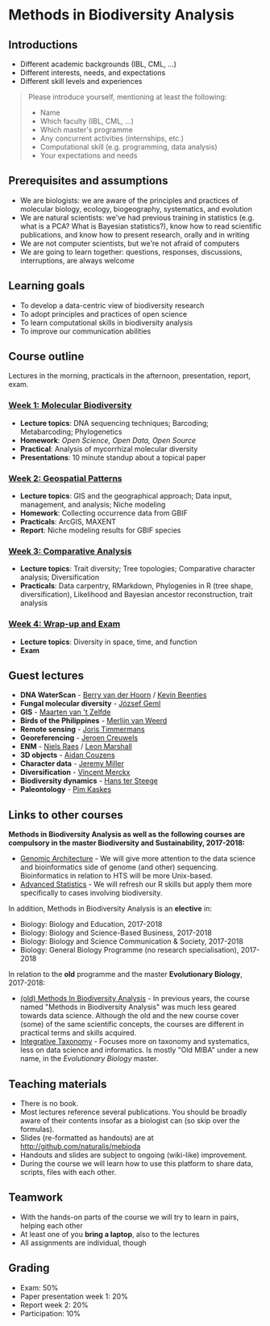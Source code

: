 Methods in Biodiversity Analysis
================================

Introductions
-------------

- Different academic backgrounds (IBL, CML, ...)
- Different interests, needs, and expectations
- Different skill levels and experiences

> Please introduce yourself, mentioning at least the following:
> - Name
> - Which faculty (IBL, CML, ...) 
> - Which master's programme
> - Any concurrent activities (internships, etc.)
> - Computational skill (e.g. programming, data analysis)
> - Your expectations and needs

Prerequisites and assumptions
-----------------------------

- We are biologists: we are aware of the principles and practices of molecular biology, 
  ecology, biogeography, systematics, and evolution
- We are natural scientists: we've had previous training in statistics (e.g. what is a 
  PCA? What is Bayesian statistics?), know how to read scientific publications, and know 
  how to present research, orally and in writing
- We are not computer scientists, but we're not afraid of computers
- We are going to learn together: questions, responses, discussions, interruptions, are 
  always welcome

Learning goals
--------------

- To develop a data-centric view of biodiversity research
- To adopt principles and practices of open science
- To learn computational skills in biodiversity analysis
- To improve our communication abilities

Course outline
--------------

Lectures in the morning, practicals in the afternoon, presentation, report, exam.

### [Week 1: Molecular Biodiversity](../)
- **Lecture topics**: DNA sequencing techniques; Barcoding; Metabarcoding; Phylogenetics
- **Homework**: _Open Science, Open Data, Open Source_
- **Practical**: Analysis of mycorrhizal molecular diversity
- **Presentations**: 10 minute standup about a topical paper

### [Week 2: Geospatial Patterns](../../week2)
- **Lecture topics**: GIS and the geographical approach; Data input, management, and 
  analysis; Niche modeling
- **Homework**: Collecting occurrence data from GBIF
- **Practicals**: ArcGIS, MAXENT
- **Report**: Niche modeling results for GBIF species

### [Week 3: Comparative Analysis](../../week3)
- **Lecture topics**: Trait diversity; Tree topologies; Comparative character analysis; 
  Diversification
- **Practicals**: Data carpentry, RMarkdown, Phylogenies in R (tree shape, 
  diversification), Likelihood and Bayesian ancestor reconstruction, trait analysis

### [Week 4: Wrap-up and Exam](../../week4)
- **Lecture topics**: Diversity in space, time, and function
- **Exam**

Guest lectures
--------------

- **DNA WaterScan** - 
  [Berry van der Hoorn](https://science.naturalis.nl/en/people/scientists/berry-van-der-hoorn/) 
  / [Kevin Beentjes](https://science.naturalis.nl/en/people/scientists/kevin-beentjes/)
- **Fungal molecular diversity** - 
  [József Geml](https://science.naturalis.nl/en/people/scientists/jozsef-geml/)
- **GIS** -
  [Maarten van 't Zelfde](https://www.universiteitleiden.nl/medewerkers/maarten-van-t-zelfde)
- **Birds of the Philippines** - 
  [Merlijn van Weerd](https://www.universiteitleiden.nl/en/staffmembers/merlijn-van-weerd)
- **Remote sensing** -
  [Joris Timmermans](https://www.universiteitleiden.nl/medewerkers/joris-timmermans)
- **Georeferencing** - 
  [Jeroen Creuwels](https://www.linkedin.com/in/jeroen-creuwels-81b979a/)
- **ENM** -
  [Niels Raes](https://science.naturalis.nl/en/people/scientists/niels-raes/)
  / [Leon Marshall](https://science.naturalis.nl/en/people/scientists/leon-marshall/)
- **3D objects** -
  [Aidan Couzens](https://science.naturalis.nl/en/people/scientists/aiden-couzens/)
- **Character data** - 
  [Jeremy Miller](https://science.naturalis.nl/en/people/scientists/jeremy-miller/)
- **Diversification** - 
  [Vincent Merckx](https://science.naturalis.nl/en/people/scientists/vincent-merckx/)
- **Biodiversity dynamics** - 
  [Hans ter Steege](https://science.naturalis.nl/en/people/scientists/hans-ter-steege/)
- **Paleontology** - 
  [Pim Kaskes](https://www.researchgate.net/profile/Pim_Kaskes)

Links to other courses
----------------------

**Methods in Biodiversity Analysis as well as the following courses are compulsory in the 
master Biodiversity and Sustainability, 2017-2018:**

- [Genomic Architecture](https://studiegids.leidenuniv.nl/courses/show/67715/genomic-architecture) -
  We will give more attention to the data science and bioinformatics side of genome 
  (and other) sequencing. Bioinformatics in relation to HTS will be more Unix-based. 
- [Advanced Statistics](https://studiegids.leidenuniv.nl/courses/show/67699/Advanced-Statistics) - 
  We will refresh our R skills but apply them more specifically to cases involving 
  biodiversity.

In addition, Methods in Biodiversity Analysis is an **elective** in:

- Biology: Biology and Education, 2017-2018
- Biology: Biology and Science-Based Business, 2017-2018
- Biology: Biology and Science Communication & Society, 2017-2018
- Biology: General Biology Programme (no research specialisation), 2017-2018

In relation to the **old** programme and the master **Evolutionary Biology**, 2017-2018:

- [(old) Methods In Biodiversity Analysis](https://studiegids.leidenuniv.nl/courses/show/56721/Methods-in-Biodiversity-Analysis) - 
  In previous years, the course named "Methods in Biodiversity Analysis" was much
  less geared towards data science. Although the old and the new course cover (some)
  of the same scientific concepts, the courses are different in practical terms and 
  skills acquired.
- [Integrative Taxonomy](https://studiegids.leidenuniv.nl/courses/show/72333/integrative-taxonomy) - 
  Focuses more on taxonomy and systematics, less on data science and informatics. Is 
  mostly "Old MIBA" under a new name, in the _Evolutionary Biology_ master.

Teaching materials
------------------

- There is no book.
- Most lectures reference several publications. You should be broadly aware of their
  contents insofar as a biologist can (so skip over the formulas).
- Slides (re-formatted as handouts) are at http://github.com/naturalis/mebioda
- Handouts and slides are subject to ongoing (wiki-like) improvement.
- During the course we will learn how to use this platform to share data, scripts, files 
  with each other.

Teamwork
--------

- With the hands-on parts of the course we will try to learn in pairs, helping each other
- At least one of you **bring a laptop**, also to the lectures
- All assignments are individual, though

Grading
-------

- Exam: 50%
- Paper presentation week 1: 20%
- Report week 2: 20%
- Participation: 10%
